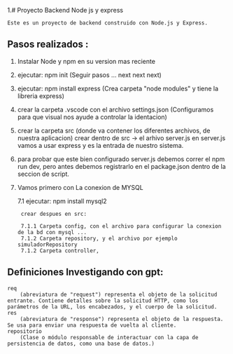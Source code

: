 1.# Proyecto Backend Node js y express

    Este es un proyecto de backend construido con Node.js y Express.

## Pasos realizados :

1. Instalar Node y npm en su version mas reciente

2. ejecutar: npm init                                           (Seguir pasos ... next next next)

3. ejecutar: npm install express                                (Crea carpeta "node modules" y tiene la libreria express)

4. crear la carpeta .vscode con el archivo settings.json        (Configuramos para que visual nos ayude a controlar la identacion)

5. crear la carpeta src                                         (donde va contener los diferentes archivos, de nuestra aplicacion)
    crear dentro de src -> el arhivo server.js
        en server.js vamos a usar express y es la entrada de nuestro sistema.

6. para probar que este bien configurado server.js
    debemos correr el npm run dev, pero antes debemos registrarlo en el package.json dentro de la seccion de script.

7. Vamos primero con La conexion de MYSQL

    7.1 ejecutar: npm install mysql2

        crear despues en src: 

        7.1.1 Carpeta config, con el archivo para configurar la conexion de la bd con mysql ...
        7.1.2 Carpeta repository, y el archivo por ejemplo simuladorRepository
        7.1.2 Carpeta controller,







## Definiciones Investigando con gpt: 

    req 
        (abreviatura de "request") representa el objeto de la solicitud entrante. Contiene detalles sobre la solicitud HTTP, como los parámetros de la URL, los encabezados, y el cuerpo de la solicitud.
    res 
        (abreviatura de "response") representa el objeto de la respuesta. Se usa para enviar una respuesta de vuelta al cliente.
    repositorio 
        (Clase o módulo responsable de interactuar con la capa de persistencia de datos, como una base de datos.)





